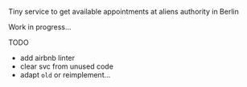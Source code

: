 Tiny service to get available appointments at aliens authority in Berlin

Work in progress...

TODO
- add airbnb linter
- clear svc from unused code
- adapt `old` or reimplement...
